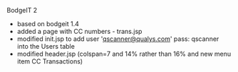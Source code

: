 BodgeIT 2

- based on bodgeit 1.4
- added a page with CC numbers - trans.jsp
- modified init.jsp to add user 'qscanner@qualys.com' pass: qscanner 
  into the Users table
- modified header.jsp (colspan=7 and 14% rather than 16% and new menu item CC Transactions) 

